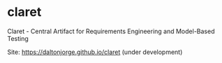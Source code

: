 # claret
Claret - Central Artifact for Requirements Engineering and Model-Based Testing

Site: https://daltonjorge.github.io/claret (under development)
